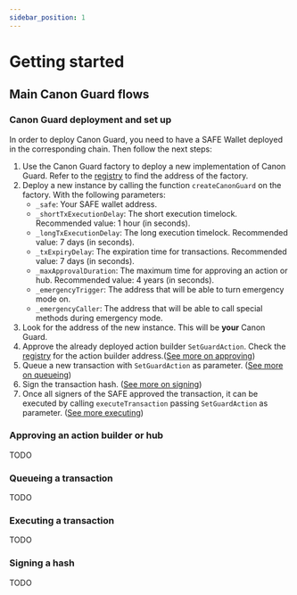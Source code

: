 ```yaml
---
sidebar_position: 1
---
```


# Getting started

## Main Canon Guard flows

### Canon Guard deployment and set up

In order to deploy Canon Guard, you need to have a SAFE Wallet deployed in the corresponding chain. Then follow the next steps:

1) Use the Canon Guard factory to deploy a new implementation of Canon Guard. Refer to the [registry](./registry.md) to find the address of the factory.
2) Deploy a new instance by calling the function `createCanonGuard` on the factory. With the following parameters:
    - `_safe`: Your SAFE wallet address.
    - `_shortTxExecutionDelay`: The short execution timelock. Recommended value: 1 hour (in seconds).
    - `_longTxExecutionDelay`: The long execution timelock. Recommended value: 7 days (in seconds).
    - `_txExpiryDelay`: The expiration time for transactions. Recommended value: 7 days (in seconds).
    - `_maxApprovalDuration`: The maximum time for approving an action or hub. Recommended value: 4 years (in seconds).
    - `_emergencyTrigger`: The address that will be able to turn emergency mode on.
    - `_emergencyCaller`: The address that will be able to call special methods during emergency mode.
3) Look for the address of the new instance. This will be **your** Canon Guard.
4) Approve the already deployed action builder `SetGuardAction`. Check the [registry](./registry.md) for the action builder address.([See more on approving](#approving-an-action-builder-or-hub))
5) Queue a new transaction with `SetGuardAction` as parameter. ([See more on queueing](#queueing-a-transaction))
6) Sign the transaction hash. ([See more on signing](#signing-a-hash))
7) Once all signers of the SAFE approved the transaction, it can be executed by calling `executeTransaction` passing `SetGuardAction` as parameter. ([See more executing](#executing-a-transaction))

### Approving an action builder or hub
TODO

### Queueing a transaction
TODO

### Executing a transaction
TODO

### Signing a hash
TODO
